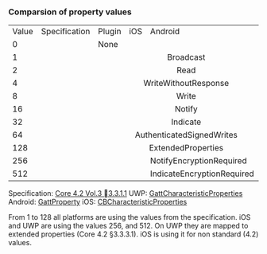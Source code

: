 ### Comparsion of property values

<table>
  <tr>
    <td>Value</td>
    <td>Specification</td>
    <td>Plugin</td>
    <td>iOS</td>
    <td>Android</td>
    <td>UWP</td>
  </tr>
  <tr>
    <td>0</td>
    <td></td>
    <td>None</td>
    <td colspan="2"></td>
    <td>None</td>
  </tr>
  <tr>
	<td>1</td>
    <td colspan="5" align="center">Broadcast</td>
  </tr>
  <tr>
	<td>2</td>
    <td colspan="5" align="center">Read</td>
  </tr>
  <tr>
	<td>4</td>
    <td colspan="5" align="center">WriteWithoutResponse</td>
  </tr>
  <tr>
	<td>8</td>
    <td colspan="5" align="center">Write</td>
  </tr>
  <tr>
	<td>16</td>
    <td colspan="5" align="center">Notify</td>
  </tr>
  <tr>
	<td>32</td>
    <td colspan="5" align="center">Indicate</td>
  </tr>
  <tr>
	<td>64</td>
    <td colspan="5" align="center">AuthenticatedSignedWrites</td>
  </tr>
  <tr>
	<td>128</td>
    <td colspan="5" align="center">ExtendedProperties</td>
  </tr>
  <tr>
	<td>256</td>
    <td></td>
    <td></td>
    <td></td>
    <td>NotifyEncryptionRequired</td>
    <td>ReliableWrites</td>
  </tr>
  <tr>
	<td>512</td>
    <td></td>
    <td></td>
    <td></td>
    <td>IndicateEncryptionRequired</td>
    <td>WritableAuxiliaries</td>
  </tr>
</table>

Specification: [Core 4.2 Vol.3 3.3.1.1](https://www.bluetooth.org/DocMan/handlers/DownloadDoc.ashx?doc_id=286439)
UWP: [GattCharacteristicProperties](https://msdn.microsoft.com/en-in/library/windows/apps/windows.devices.bluetooth.genericattributeprofile.gattcharacteristicproperties)
Android: [GattProperty](https://developer.xamarin.com/api/type/Android.Bluetooth.GattProperty/)
iOS: [CBCharacteristicProperties](https://developer.apple.com/library/ios/documentation/CoreBluetooth/Reference/CBCharacteristic_Class/#//apple_ref/c/tdef/CBCharacteristicProperties)

From 1 to 128 all platforms are using the values from the specification.
iOS and UWP are using the values 256, and 512. On UWP they are mapped to extended properties (Core 4.2 §3.3.3.1). iOS is using it for non standard (4.2) values.  
